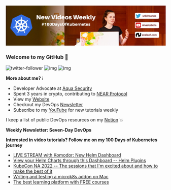 ![my header image](./assets/header.jpg)

### Welcome to my GitHub 👋

![twitter-follower](https://img.shields.io/twitter/follow/urlichsanais?style=social) ![img](https://img.shields.io/youtube/channel/subscribers/UCb4mfRT5UWpjoUQRcIE2qOQ?label=YouTube%20Subscribers&style=social) ![img](https://img.shields.io/youtube/channel/views/UCb4mfRT5UWpjoUQRcIE2qOQ?label=Total%20views%20on%20my%20YouTube%20Channel&style=social) 

**More about me?** ℹ️
* Developer Advocate at [Aqua Security](https://github.com/aquasecurity)
* Spent 3 years in crypto, contributing to [NEAR Protocol](https://github.com/near)
* View my [Website](https://anaisurl.com/)
* Checkout my DevOps [Newsletter](https://anaisurl.com/tag/devops)
* Subscribe to my [YouTube](https://www.youtube.com/c/AnaisUrlichs) for new tutorials weekly

I keep a list of public DevOps resources on my [Notion](https://devops.anaisurl.com/) :boom:

**Weekly Newsletter: Seven-Day DevOps**
<!-- NEWSLETTER-LIST:START -->
<!-- NEWSLETTER-LIST:END -->

**Interested in video tutorials? Follow me on my 100 Days of Kubernetes journey**
<!-- YOUTUBE-LIST:START -->
- [LIVE STREAM with Komodor: New Helm Dashboard](https://www.youtube.com/watch?v=HWn3jbtXRts)
- [View your Helm Charts through this Dashboard -- Helm Plugins](https://www.youtube.com/watch?v=qqFMazUZxTc)
- [KubeCon NA 2022 -- The sessions that I&#39;m excited about and how to make the best of it](https://www.youtube.com/watch?v=JJ2SdMSsGL4)
- [Writing and testing a microk8s addon on Mac](https://www.youtube.com/watch?v=wUI-w_a1p3U)
- [The best learning platform with FREE courses](https://www.youtube.com/watch?v=Lemxo9XnRaM)
<!-- YOUTUBE-LIST:END -->
